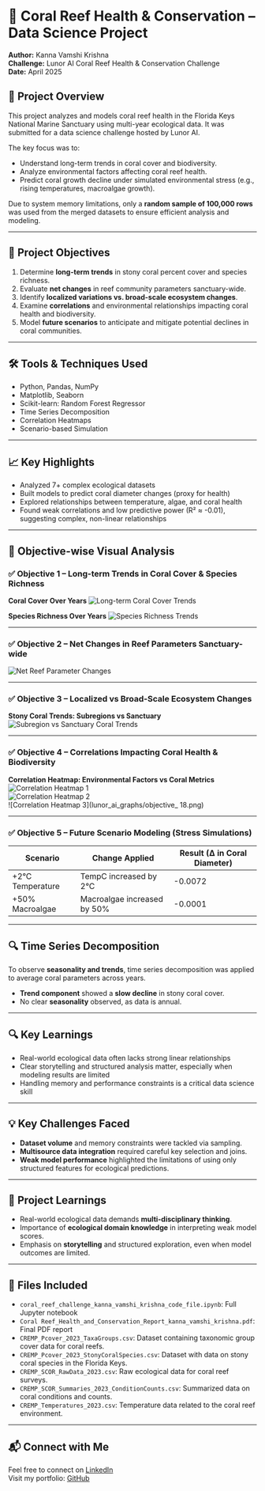 # 🌊 Coral Reef Health & Conservation – Data Science Project

**Author:** Kanna Vamshi Krishna  
**Challenge:** Lunor AI Coral Reef Health & Conservation Challenge  
**Date:** April 2025

## 🧠 Project Overview

This project analyzes and models coral reef health in the Florida Keys National Marine Sanctuary using multi-year ecological data. It was submitted for a data science challenge hosted by Lunor AI.

The key focus was to:
- Understand long-term trends in coral cover and biodiversity.
- Analyze environmental factors affecting coral reef health.
- Predict coral growth decline under simulated environmental stress (e.g., rising temperatures, macroalgae growth).

Due to system memory limitations, only a **random sample of 100,000 rows** was used from the merged datasets to ensure efficient analysis and modeling.

---


## 🎯 Project Objectives

1. Determine **long-term trends** in stony coral percent cover and species richness.
2. Evaluate **net changes** in reef community parameters sanctuary-wide.
3. Identify **localized variations vs. broad-scale ecosystem changes**.
4. Examine **correlations** and environmental relationships impacting coral health and biodiversity.
5. Model **future scenarios** to anticipate and mitigate potential declines in coral communities.

---

## 🛠️ Tools & Techniques Used

- Python, Pandas, NumPy
- Matplotlib, Seaborn
- Scikit-learn: Random Forest Regressor
- Time Series Decomposition
- Correlation Heatmaps
- Scenario-based Simulation

---

## 📈 Key Highlights

- Analyzed 7+ complex ecological datasets
- Built models to predict coral diameter changes (proxy for health)
- Explored relationships between temperature, algae, and coral health
- Found weak correlations and low predictive power (R² ≈ -0.01), suggesting complex, non-linear relationships

---

## 🎯 Objective-wise Visual Analysis

### ✅ Objective 1 – Long-term Trends in Coral Cover & Species Richness

**Coral Cover Over Years**
![Long-term Coral Cover Trends](lunor_ai_graphs/objective_1.png)

**Species Richness Over Years**
![Species Richness Trends](lunor_ai_graphs/objective_8.png)

---

### ✅ Objective 2 – Net Changes in Reef Parameters Sanctuary-wide

![Net Reef Parameter Changes](lunor_ai_graphs/objective_13.png)

---

### ✅ Objective 3 – Localized vs Broad-Scale Ecosystem Changes

**Stony Coral Trends: Subregions vs Sanctuary**
![Subregion vs Sanctuary Coral Trends](lunor_ai_graphs/objective_15.png)

---

### ✅ Objective 4 – Correlations Impacting Coral Health & Biodiversity

**Correlation Heatmap: Environmental Factors vs Coral Metrics**
![Correlation Heatmap 1](lunor_ai_graphs/objective_16.png)  
![Correlation Heatmap 2](lunor_ai_graphs/objective_17.png)  
![Correlation Heatmap 3](lunor_ai_graphs/objective_
18.png)

---

### ✅ Objective 5 – Future Scenario Modeling (Stress Simulations)

| Scenario | Change Applied | Result (∆ in Coral Diameter) |
|----------|----------------|------------------------------|
| +2°C Temperature | TempC increased by 2°C | -0.0072 |
| +50% Macroalgae | Macroalgae increased by 50% | -0.0001 |

---

## 🔍 Time Series Decomposition

To observe **seasonality and trends**, time series decomposition was applied to average coral parameters across years.

- **Trend component** showed a **slow decline** in stony coral cover.
- No clear **seasonality** observed, as data is annual.

---

## 🔍 Key Learnings

- Real-world ecological data often lacks strong linear relationships
- Clear storytelling and structured analysis matter, especially when modeling results are limited
- Handling memory and performance constraints is a critical data science skill

---

## 💡 Key Challenges Faced

- **Dataset volume** and memory constraints were tackled via sampling.
- **Multisource data integration** required careful key selection and joins.
- **Weak model performance** highlighted the limitations of using only structured features for ecological predictions.

---


## 💼 Project Learnings

- Real-world ecological data demands **multi-disciplinary thinking**.
- Importance of **ecological domain knowledge** in interpreting weak model scores.
- Emphasis on **storytelling** and structured exploration, even when model outcomes are limited.

---


## 📂 Files Included

- `coral_reef_challenge_kanna_vamshi_krishna_code_file.ipynb`: Full Jupyter notebook
- `Coral Reef_Health_and_Conservation_Report_kanna_vamshi_krishna.pdf`: Final PDF report
- `CREMP_Pcover_2023_TaxaGroups.csv`: Dataset containing taxonomic group cover data for coral reefs.
- `CREMP_Pcover_2023_StonyCoralSpecies.csv`: Dataset with data on stony coral species in the Florida Keys.
- `CREMP_SCOR_RawData_2023.csv`: Raw ecological data for coral reef surveys.
- `CREMP_SCOR_Summaries_2023_ConditionCounts.csv`: Summarized data on coral conditions and counts.
- `CREMP_Temperatures_2023.csv`: Temperature data related to the coral reef environment.

---

## 📬 Connect with Me

Feel free to connect on [LinkedIn](https://www.linkedin.com/in/kanna-vamshi-krishna-datascience)  
Visit my portfolio: [GitHub](https://github.com/kanna-vamshi-krishna)
